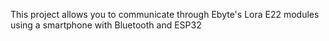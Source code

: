 This project allows you to communicate through Ebyte's Lora E22 modules using a smartphone with Bluetooth and ESP32